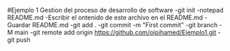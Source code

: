 #Ejemplo 1 Gestion del proceso de desarrollo de software
-git init 
-notepad README.md
-Escribir el ontenido de este archivo en el README.md
-Guardar README.md
-git add .
-git commit -m "First commit"
-git branch -M main
-git remote add origin https://github.com/oipihamed/Ejemplo1.git
-git push